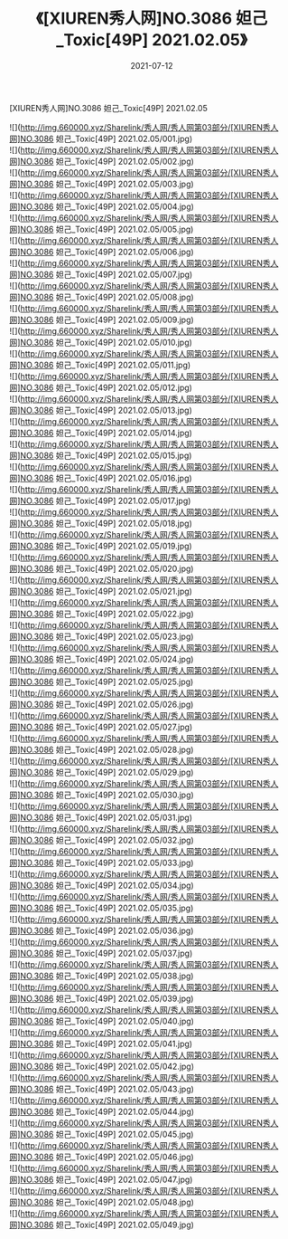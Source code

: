 ﻿---
layout: post
title:  《[XIUREN秀人网]NO.3086 妲己_Toxic[49P] 2021.02.05》
date:   2021-07-12
img: http://img.660000.xyz/Sharelink/秀人网/秀人网第03部分/[XIUREN秀人网]NO.3086 妲己_Toxic[49P] 2021.02.05/000.jpg
categories: [美女, 清纯, 唯美]
---

[XIUREN秀人网]NO.3086 妲己_Toxic[49P] 2021.02.05

  ![](http://img.660000.xyz/Sharelink/秀人网/秀人网第03部分/[XIUREN秀人网]NO.3086 妲己_Toxic[49P] 2021.02.05/001.jpg) <br> ![](http://img.660000.xyz/Sharelink/秀人网/秀人网第03部分/[XIUREN秀人网]NO.3086 妲己_Toxic[49P] 2021.02.05/002.jpg) <br> ![](http://img.660000.xyz/Sharelink/秀人网/秀人网第03部分/[XIUREN秀人网]NO.3086 妲己_Toxic[49P] 2021.02.05/003.jpg) <br> ![](http://img.660000.xyz/Sharelink/秀人网/秀人网第03部分/[XIUREN秀人网]NO.3086 妲己_Toxic[49P] 2021.02.05/004.jpg) <br> ![](http://img.660000.xyz/Sharelink/秀人网/秀人网第03部分/[XIUREN秀人网]NO.3086 妲己_Toxic[49P] 2021.02.05/005.jpg) <br> ![](http://img.660000.xyz/Sharelink/秀人网/秀人网第03部分/[XIUREN秀人网]NO.3086 妲己_Toxic[49P] 2021.02.05/006.jpg) <br> ![](http://img.660000.xyz/Sharelink/秀人网/秀人网第03部分/[XIUREN秀人网]NO.3086 妲己_Toxic[49P] 2021.02.05/007.jpg) <br> ![](http://img.660000.xyz/Sharelink/秀人网/秀人网第03部分/[XIUREN秀人网]NO.3086 妲己_Toxic[49P] 2021.02.05/008.jpg) <br> ![](http://img.660000.xyz/Sharelink/秀人网/秀人网第03部分/[XIUREN秀人网]NO.3086 妲己_Toxic[49P] 2021.02.05/009.jpg) <br> ![](http://img.660000.xyz/Sharelink/秀人网/秀人网第03部分/[XIUREN秀人网]NO.3086 妲己_Toxic[49P] 2021.02.05/010.jpg) <br> ![](http://img.660000.xyz/Sharelink/秀人网/秀人网第03部分/[XIUREN秀人网]NO.3086 妲己_Toxic[49P] 2021.02.05/011.jpg) <br> ![](http://img.660000.xyz/Sharelink/秀人网/秀人网第03部分/[XIUREN秀人网]NO.3086 妲己_Toxic[49P] 2021.02.05/012.jpg) <br> ![](http://img.660000.xyz/Sharelink/秀人网/秀人网第03部分/[XIUREN秀人网]NO.3086 妲己_Toxic[49P] 2021.02.05/013.jpg) <br> ![](http://img.660000.xyz/Sharelink/秀人网/秀人网第03部分/[XIUREN秀人网]NO.3086 妲己_Toxic[49P] 2021.02.05/014.jpg) <br> ![](http://img.660000.xyz/Sharelink/秀人网/秀人网第03部分/[XIUREN秀人网]NO.3086 妲己_Toxic[49P] 2021.02.05/015.jpg) <br> ![](http://img.660000.xyz/Sharelink/秀人网/秀人网第03部分/[XIUREN秀人网]NO.3086 妲己_Toxic[49P] 2021.02.05/016.jpg) <br> ![](http://img.660000.xyz/Sharelink/秀人网/秀人网第03部分/[XIUREN秀人网]NO.3086 妲己_Toxic[49P] 2021.02.05/017.jpg) <br> ![](http://img.660000.xyz/Sharelink/秀人网/秀人网第03部分/[XIUREN秀人网]NO.3086 妲己_Toxic[49P] 2021.02.05/018.jpg) <br> ![](http://img.660000.xyz/Sharelink/秀人网/秀人网第03部分/[XIUREN秀人网]NO.3086 妲己_Toxic[49P] 2021.02.05/019.jpg) <br> ![](http://img.660000.xyz/Sharelink/秀人网/秀人网第03部分/[XIUREN秀人网]NO.3086 妲己_Toxic[49P] 2021.02.05/020.jpg) <br> ![](http://img.660000.xyz/Sharelink/秀人网/秀人网第03部分/[XIUREN秀人网]NO.3086 妲己_Toxic[49P] 2021.02.05/021.jpg) <br> ![](http://img.660000.xyz/Sharelink/秀人网/秀人网第03部分/[XIUREN秀人网]NO.3086 妲己_Toxic[49P] 2021.02.05/022.jpg) <br> ![](http://img.660000.xyz/Sharelink/秀人网/秀人网第03部分/[XIUREN秀人网]NO.3086 妲己_Toxic[49P] 2021.02.05/023.jpg) <br> ![](http://img.660000.xyz/Sharelink/秀人网/秀人网第03部分/[XIUREN秀人网]NO.3086 妲己_Toxic[49P] 2021.02.05/024.jpg) <br> ![](http://img.660000.xyz/Sharelink/秀人网/秀人网第03部分/[XIUREN秀人网]NO.3086 妲己_Toxic[49P] 2021.02.05/025.jpg) <br> ![](http://img.660000.xyz/Sharelink/秀人网/秀人网第03部分/[XIUREN秀人网]NO.3086 妲己_Toxic[49P] 2021.02.05/026.jpg) <br> ![](http://img.660000.xyz/Sharelink/秀人网/秀人网第03部分/[XIUREN秀人网]NO.3086 妲己_Toxic[49P] 2021.02.05/027.jpg) <br> ![](http://img.660000.xyz/Sharelink/秀人网/秀人网第03部分/[XIUREN秀人网]NO.3086 妲己_Toxic[49P] 2021.02.05/028.jpg) <br> ![](http://img.660000.xyz/Sharelink/秀人网/秀人网第03部分/[XIUREN秀人网]NO.3086 妲己_Toxic[49P] 2021.02.05/029.jpg) <br> ![](http://img.660000.xyz/Sharelink/秀人网/秀人网第03部分/[XIUREN秀人网]NO.3086 妲己_Toxic[49P] 2021.02.05/030.jpg) <br> ![](http://img.660000.xyz/Sharelink/秀人网/秀人网第03部分/[XIUREN秀人网]NO.3086 妲己_Toxic[49P] 2021.02.05/031.jpg) <br> ![](http://img.660000.xyz/Sharelink/秀人网/秀人网第03部分/[XIUREN秀人网]NO.3086 妲己_Toxic[49P] 2021.02.05/032.jpg) <br> ![](http://img.660000.xyz/Sharelink/秀人网/秀人网第03部分/[XIUREN秀人网]NO.3086 妲己_Toxic[49P] 2021.02.05/033.jpg) <br> ![](http://img.660000.xyz/Sharelink/秀人网/秀人网第03部分/[XIUREN秀人网]NO.3086 妲己_Toxic[49P] 2021.02.05/034.jpg) <br> ![](http://img.660000.xyz/Sharelink/秀人网/秀人网第03部分/[XIUREN秀人网]NO.3086 妲己_Toxic[49P] 2021.02.05/035.jpg) <br> ![](http://img.660000.xyz/Sharelink/秀人网/秀人网第03部分/[XIUREN秀人网]NO.3086 妲己_Toxic[49P] 2021.02.05/036.jpg) <br> ![](http://img.660000.xyz/Sharelink/秀人网/秀人网第03部分/[XIUREN秀人网]NO.3086 妲己_Toxic[49P] 2021.02.05/037.jpg) <br> ![](http://img.660000.xyz/Sharelink/秀人网/秀人网第03部分/[XIUREN秀人网]NO.3086 妲己_Toxic[49P] 2021.02.05/038.jpg) <br> ![](http://img.660000.xyz/Sharelink/秀人网/秀人网第03部分/[XIUREN秀人网]NO.3086 妲己_Toxic[49P] 2021.02.05/039.jpg) <br> ![](http://img.660000.xyz/Sharelink/秀人网/秀人网第03部分/[XIUREN秀人网]NO.3086 妲己_Toxic[49P] 2021.02.05/040.jpg) <br> ![](http://img.660000.xyz/Sharelink/秀人网/秀人网第03部分/[XIUREN秀人网]NO.3086 妲己_Toxic[49P] 2021.02.05/041.jpg) <br> ![](http://img.660000.xyz/Sharelink/秀人网/秀人网第03部分/[XIUREN秀人网]NO.3086 妲己_Toxic[49P] 2021.02.05/042.jpg) <br> ![](http://img.660000.xyz/Sharelink/秀人网/秀人网第03部分/[XIUREN秀人网]NO.3086 妲己_Toxic[49P] 2021.02.05/043.jpg) <br> ![](http://img.660000.xyz/Sharelink/秀人网/秀人网第03部分/[XIUREN秀人网]NO.3086 妲己_Toxic[49P] 2021.02.05/044.jpg) <br> ![](http://img.660000.xyz/Sharelink/秀人网/秀人网第03部分/[XIUREN秀人网]NO.3086 妲己_Toxic[49P] 2021.02.05/045.jpg) <br> ![](http://img.660000.xyz/Sharelink/秀人网/秀人网第03部分/[XIUREN秀人网]NO.3086 妲己_Toxic[49P] 2021.02.05/046.jpg) <br> ![](http://img.660000.xyz/Sharelink/秀人网/秀人网第03部分/[XIUREN秀人网]NO.3086 妲己_Toxic[49P] 2021.02.05/047.jpg) <br> ![](http://img.660000.xyz/Sharelink/秀人网/秀人网第03部分/[XIUREN秀人网]NO.3086 妲己_Toxic[49P] 2021.02.05/048.jpg) <br> ![](http://img.660000.xyz/Sharelink/秀人网/秀人网第03部分/[XIUREN秀人网]NO.3086 妲己_Toxic[49P] 2021.02.05/049.jpg) <br>